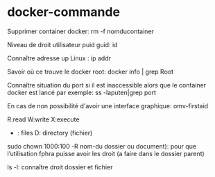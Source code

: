 # docker-commande

Supprimer container docker: rm -f nomducontainer

Niveau de droit utilisateur puid guid: id <nom utilisateur>

Connaître adresse up Linux : ip addr

Savoir où ce trouve le docker root: docker info | grep Root

Connaître situation du port si il est inaccessible alors que le container docker est lancé par exemple: ss -laputen|grep port

En cas de non possibilité d'avoir une interface graphique: omv-firstaid 

R:read
W:write
X:execute 
- : files 
D: directory (fichier)

sudo chown 1000:100 -R nom-du dossier ou document): pour que l’utilisation fphra puisse avoir les droit (a faire dans le dossier parent)

ls -l: connaître droit dossier et fichier
